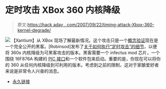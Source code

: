 # 定时攻击 XBox 360 内核降级

> 原文:[https://hack aday . com/2007/09/22/timing-attack-Xbox-360-kernel-degrade/](https://hackaday.com/2007/09/22/timing-attack-xbox-360-kernel-downgrade/)

![](../Images/fd7ed7d22bac4cd38bf7038c7bd3fc13.png)
【Xantium】从 XBox 现场了解最新情况。这个攻击只是一个[概念验证](http://www.hackaday.com/2007/08/25/new-xbox-360-downgrade-hack/)现在是一个完全公开的黑客。[Robinsod]发布了[关于如何执行“定时攻击”的细节](http://www.xbox-scene.com/xbox1data/sep/EEApuFVAEZoyUVvULE.php)，以便将 360s 内核降级为可黑客攻击的版本。黑客需要一个 infectus mod 芯片，一个围绕 16F876A 构建的 [PIC 接口](http://www.xbox-scene.com/xbox1data/sep/EEAppApuZFfHEXVbcp.php)和一个软件包来启动。重要的是，你现在可以将你的 360 从任何内核降级到可利用的版本。考虑到之前的限制，这对于家酿爱好者来说是非常令人兴奋的消息。

*   [永久链接](http://www.xbox-scene.com/xbox1data/sep/EEApuFVAEZoyUVvULE.php)
